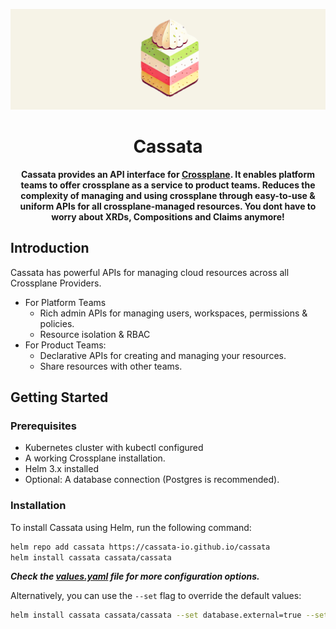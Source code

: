<p align="center">
  <img src="docs/static/cassata_logo1.png" alt="Cassata Logo">
</p>

<h1 align="center">Cassata</h1>
<div align="center">

**Cassata provides an API interface for [Crossplane](https://www.crossplane.io/). It enables platform teams to offer crossplane as a service to product teams. Reduces the complexity of managing and using crossplane through easy-to-use & uniform APIs for all crossplane-managed resources. You dont have to worry about XRDs, Compositions and Claims anymore!**

</div>

## Introduction

Cassata has powerful APIs for managing cloud resources across all Crossplane Providers. 
- For Platform Teams
  - Rich admin APIs for managing users, workspaces, permissions & policies. 
  - Resource isolation & RBAC
- For Product Teams:
  - Declarative APIs for creating and managing your resources. 
  - Share resources with other teams.

## Getting Started

### Prerequisites

- Kubernetes cluster with kubectl configured
- A working Crossplane installation.
- Helm 3.x installed
- Optional: A database connection (Postgres is recommended). 


### Installation

To install Cassata using Helm, run the following command: 
```bash
helm repo add cassata https://cassata-io.github.io/cassata
helm install cassata cassata/cassata
```

***Check the [values.yaml](deployment/helm/values.yaml) file for more configuration options.***

Alternatively, you can use the `--set` flag to override the default values:
```bash
helm install cassata cassata/cassata --set database.external=true --set database.dsn="your_database_dsn"
```

